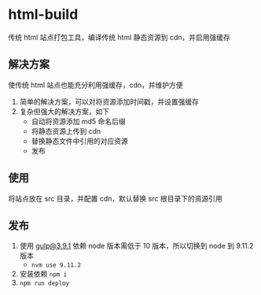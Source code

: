 # html-build

传统 html 站点打包工具，编译传统 html 静态资源到 cdn，并启用强缓存

## 解决方案

使传统 html 站点也能充分利用强缓存，cdn，并维护方便

1. 简单的解决方案，可以对将资源添加时间戳，并设置强缓存
2. 复杂但强大的解决方案，如下
   - 自动将资源添加 md5 命名后缀
   - 将静态资源上传到 cdn
   - 替换静态文件中引用的对应资源
   - 发布

## 使用

将站点放在 src 目录，并配置 cdn，默认替换 src 根目录下的资源引用

## 发布

1. 使用 gulp@3.9.1 依赖 node 版本需低于 10 版本，所以切换到 node 到 9.11.2 版本
   - `nvm use 9.11.2`
2. 安装依赖 `npm i`
3. `npm run deploy`

